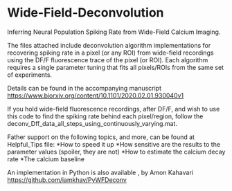 # Wide-Field-Deconvolution
Inferring Neural Population Spiking Rate from Wide-Field Calcium Imaging.

The files attached include deconvolution algorithm implementations for recovering spiking rate in a pixel (or any ROI) from wide-field recordings using the DF/F fluorescence trace of the pixel (or ROI). 
Each algorithm requires a single parameter tuning that fits all pixels/ROIs from the same set of experiments.    

Details can be found in the accompanying manuscript https://www.biorxiv.org/content/10.1101/2020.02.01.930040v1

If you hold wide-field fluorescence recordings, after DF/F, and wish to use this code to find the spiking rate behind each pixel/region, follow the deconv_Dff_data_all_steps_using_continuously_varying.mat. 

Father support on the following topics, and more, can be found at Helpful_Tips file: 
*How to speed it up
*How sensitive are the results to the parameter values (spoiler, they are not)
*How to estimate the calcium decay rate
*The calcium baseline 

An implementation in Python is also available , by Amon Kahavari https://github.com/iamkhav/PyWFDeconv 
